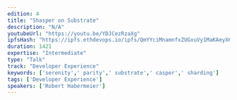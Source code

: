 ```yaml
---
edition: 4
title: "Shasper on Substrate"
description: "N/A"
youtubeUrl: "https://youtu.be/YDJCezRzaXg"
ipfsHash: "https://ipfs.ethdevops.io/ipfs/QmYYciMnamnfxZUGxuVy1MaKAeyX6y3vxszFeJEfKWzofg?filename=Shasper_on_Substrate_by_Robert_Habermeier_Devcon4-YDJCezRzaXg.mp4"
duration: 1421
expertise: "Intermediate"
type: "Talk"
track: "Developer Experience"
keywords: ['serenity',' parity',' substrate',' casper',' sharding']
tags: ['Developer Experience']
speakers: ['Robert Habermeier']
---
```

